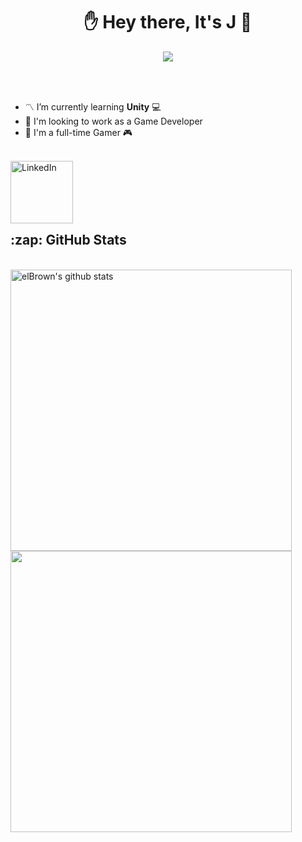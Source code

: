### <h1 align="center" >:raised_hand: Hey there, It's J :wave:</h1>

<p align="center">
	<img src="https://github.com/jadelasmar/elBrown/blob/main/.github/images/Banner.png"/>
</p>

<br>
<br>

*  :part_alternation_mark: I’m currently learning <b>Unity</b> :computer:
* :mag_right: I'm looking to work as a Game Developer
* :space_invader: I'm a full-time Gamer :video_game:
<br>

<a href="https://www.linkedin.com/in/jad-elasmar-16b075202/">
  <img align="left" alt="LinkedIn" width="100px" src="https://i.imgur.com/Kw0zkMO.png" height="100px">
</a>

<br>
<br>
<br>
<br>
<br>

<h2>:zap: GitHub Stats</h2>
<br>
<a href="https://github.com/jadelasmar/github-readme-stats">
  <img align="center" width="450px" src="https://github-readme-stats.vercel.app/api?username=jadelasmar&show_icons=true&include_all_commits=true&theme=midnight-purple" alt="elBrown's github stats"/>
</a>
<a href="https://github.com/jadelasmar/github-readme-stats">
  <img align="center" width="450px"  src="https://github-readme-stats.vercel.app/api/top-langs/?username=jadelasmar&layout=compact&theme=material-palenight"/>
</a>
